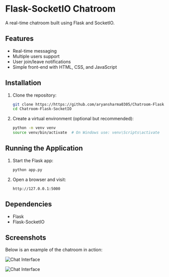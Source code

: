 # Flask-SocketIO Chatroom

A real-time chatroom built using Flask and SocketIO.

## Features
- Real-time messaging
- Multiple users support
- User join/leave notifications
- Simple front-end with HTML, CSS, and JavaScript

## Installation

1. Clone the repository:
   ```bash
   git clone https://https://github.com/aryansharma0305/Chatroom-Flask-SocketIO
   cd Chatroom-Flask-SocketIO
   ```

2. Create a virtual environment (optional but recommended):
   ```bash
   python -m venv venv
   source venv/bin/activate  # On Windows use: venv\Scripts\activate
   ```

## Running the Application

1. Start the Flask app:
   ```bash
   python app.py
   ```

2. Open a browser and visit:
   ```
   http://127.0.0.1:5000
   ```
   
## Dependencies
- Flask
- Flask-SocketIO

## Screenshots
Below is an example of the chatroom in action:

![Chat Interface](ss1.jpg)


![Chat Interface](ss2.jpg)


